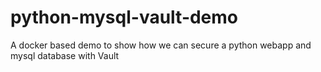 # python-mysql-vault-demo
A docker based demo to show how we can secure a python webapp and mysql database with Vault

